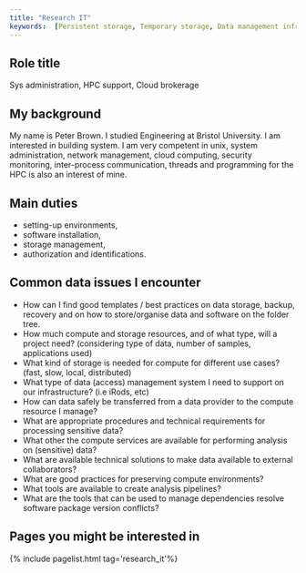 ```yaml
---
title: "Research IT"
keywords:  [Persistent storage, Temporary storage, Data management infrastructure, Data repositories, FAIR, Open data, DMP, Sensitive data, Information security (and related concepts), Data brokering, Data organisation, AAI, Containerisation, Reproducibility, Persistent identifiers, Automated submission, Cloud computing, HPC, <type> data, Life science data]
---
```


## Role title

Sys administration, HPC support, Cloud brokerage

## My background
My name is Peter Brown. I studied Engineering at Bristol University. I am interested in building system. I am very competent in unix, system administration, network management, cloud computing, security monitoring, inter-process communication, threads and programming for the HPC is also an interest of mine.


## Main duties

 * setting-up environments, 
 * software installation,
 * storage management, 
 * authorization and identifications.

## Common data issues I encounter

 * How can I find good templates / best practices on data storage, backup, recovery and on how to store/organise data and software on the folder tree.
 * How much compute and storage resources, and of what type, will a project need? (considering type of data, number of samples, applications used)
 * What kind of storage is needed for compute for different use cases? (fast, slow, local, distributed)
 * What type of data (access) management system I need to support on our infrastructure? (i.e iRods, etc)
 * How can data safely be transferred from a data provider to the compute resource I manage? 
 * What are appropriate procedures and technical requirements for processing sensitive data? 
 * What other the compute services are available for performing analysis on (sensitive) data?
 * What are available technical solutions to make data available to external collaborators?
 * What are good practices for preserving compute environments?
 * What tools are available to create analysis pipelines?
 * What are the tools that can be used to manage dependencies resolve software package version conflicts?


## Pages you might be interested in

{% include pagelist.html tag='research_it'%}





